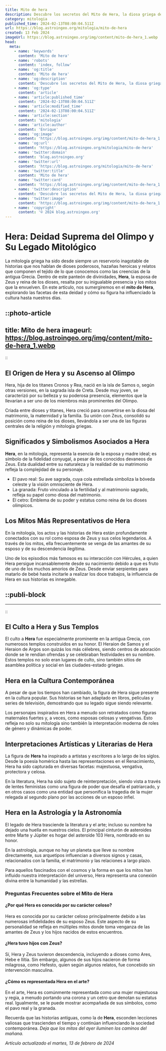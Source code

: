 ```yaml
---
title: Mito de hera
description: Descubre los secretos del Mito de Hera, la diosa griega del matrimonio. Explora sus historias y su impacto en la mitología.
category: mitologia
published_time: 2024-02-13T08:00:04.511Z
url: https://blog.astroingeo.org/mitologia/mito-de-hera
created: 13 Feb 2024
imageUrl: https://blog.astroingeo.org/img/content/mito-de-hera_1.webp
head:
  meta:
    - name: 'keywords'
      content: 'Mito de hera'
    - name: 'robots'
      content: 'index, follow'
    - name: 'og:title'
      content: 'Mito de hera'
    - name: 'og:description'
      content: 'Descubre los secretos del Mito de Hera, la diosa griega del matrimonio. Explora sus historias y su impacto en la mitología.'
    - name: 'og:type'
      content: 'article'
    - name: 'article:published_time'
      content: '2024-02-13T08:00:04.511Z'
    - name: 'article:modified_time'
      content: '2024-02-13T08:00:04.511Z'
    - name: 'article:section'
      content: 'mitologia'
    - name: 'article:author'
      content: 'Enrique'
    - name: 'og:image'
      content: 'https://blog.astroingeo.org/img/content/mito-de-hera_1.webp'
    - name: 'og:url'
      content: 'https://blog.astroingeo.org/mitologia/mito-de-hera'
    - name: 'twitter:domain'
      content: 'blog.astroingeo.org'
    - name: 'twitter:url'
      content: 'https://blog.astroingeo.org/mitologia/mito-de-hera'
    - name: 'twitter:title'
      content: 'Mito de hera'
    - name: 'twitter:card'
      content: 'https://blog.astroingeo.org/img/content/mito-de-hera_1.webp'
    - name: 'twitter:description'
      content: 'Descubre los secretos del Mito de Hera, la diosa griega del matrimonio. Explora sus historias y su impacto en la mitología.'
    - name: 'twitter:image'
      content: 'https://blog.astroingeo.org/img/content/mito-de-hera_1.webp'
    - name: 'copyright'
      content: '© 2024 blog.astroingeo.org'
---
```

# Hera: Deidad Suprema del Olimpo y Su Legado Mitológico

La mitología griega ha sido desde siempre un reservorio inagotable de historias que nos hablan de dioses poderosos, hazañas heroicas y relatos que componen el tejido de lo que conocemos como las creencias de la antigua Grecia. Dentro de este panteón de divinidades, **Hera**, la esposa de Zeus y reina de los dioses, resalta por su inigualable presencia y los mitos que la envuelven. En este artículo, nos sumergiremos en el **mito de Hera**, explorando las facetas de esta deidad y cómo su figura ha influenciado la cultura hasta nuestros días.


::photo-article
---
title: Mito de hera
imageurl: https://blog.astroingeo.org/img/content/mito-de-hera_1.webp
---
::



## El Origen de Hera y su Ascenso al Olimpo

Hera, hija de los titanes Cronos y Rea, nació en la isla de Samos o, según otras versiones, en la sagrada isla de Creta. Desde muy joven, se caracterizó por su belleza y su poderosa presencia, elementos que la llevarían a ser uno de los miembros más prominentes del Olimpo.

Criada entre dioses y titanes, Hera creció para convertirse en la diosa del matrimonio, la maternidad y la familia. Su unión con Zeus, consolidó su posición como reina de los dioses, llevándola a ser una de las figuras centrales de la religión y mitología griegas.

## Significados y Simbolismos Asociados a Hera

**Hera**, en la mitología, representa la esencia de la esposa y madre ideal; es símbolo de la fidelidad conyugal, a pesar de los conocidos devaneos de Zeus. Esta dualidad entre su naturaleza y la realidad de su matrimonio refleja la complejidad de su personaje.

- El pavo real: Su ave sagrada, cuya cola estrellada simboliza la bóveda celeste y la visión omnisciente de Hera.
- La granada: Fruto vinculado a la fertilidad y al matrimonio sagrado, refleja su papel como diosa del matrimonio.
- El cetro: Emblema de su poder y estatus como reina de los dioses olímpicos.

## Los Mitos Más Representativos de Hera

En la mitología, los actos y las historias de Hera están profundamente conectados con su rol como esposa de Zeus y sus celos legendarios. A través de los mitos, ella frecuentemente se venga de las amantes de su esposo y de su descendencia ilegítima.

Uno de los episodios más famosos es su interacción con Hércules, a quien Hera persigue incansablemente desde su nacimiento debido a que es fruto de uno de los muchos amoríos de Zeus. Desde enviar serpientes para matarlo de bebé hasta incitarle a realizar los doce trabajos, la influencia de Hera en sus historias es innegable.


  ::publi-block
  ---
  ---
  ::
  
  

## El Culto a Hera y Sus Templos

El culto a **Hera** fue especialmente prominente en la antigua Grecia, con numerosos templos construidos en su honor. El Heraion de Samos y el Heraion de Argos son quizás los más célebres, siendo centros de adoración donde se le rendían ofrendas y se celebraban festividades en su nombre. Estos templos no solo eran lugares de culto, sino también sitios de asamblea política y social en las ciudades-estado griegas.

## Hera en la Cultura Contemporánea

A pesar de que los tiempos han cambiado, la figura de Hera sigue presente en la cultura popular. Sus historias se han adaptado en libros, películas y series de televisión, demostrando que su legado sigue siendo relevante.

Los personajes inspirados en Hera a menudo son retratados como figuras maternales fuertes y, a veces, como esposas celosas y vengativas. Esto refleja no solo su mitología sino también la interpretación moderna de roles de género y dinámicas de poder.

## Interpretaciones Artísticas y Literarias de Hera

La figura de **Hera** ha inspirado a artistas y escritores a lo largo de los siglos. Desde la poesía homérica hasta las representaciones en el Renacimiento, Hera ha sido capturada en diversas facetas: majestuosa, vengativa, protectora y celosa.

En la literatura, Hera ha sido sujeto de reinterpretación, siendo vista a través de lentes feministas como una figura de poder que desafía el patriarcado, y en otros casos como una entidad que personifica la tragedia de la mujer relegada al segundo plano por las acciones de un esposo infiel.

## Hera en la Astrología y la Astronomía

El legado de Hera trasciende la literatura y el arte; incluso su nombre ha dejado una huella en nuestros cielos. El principal cinturón de asteroides entre Marte y Júpiter es hogar del asteroide 103 Hera, nombrado en su honor.

En la astrología, aunque no hay un planeta que lleve su nombre directamente, sus arquetipos influencian a diversos signos y casas, relacionados con la familia, el matrimonio y las relaciones a largo plazo.

Para aquellos fascinados con el cosmos y la forma en que los mitos han influido nuestra interpretación del universo, Hera representa una conexión divina entre la humanidad y las estrellas.

### Preguntas Frecuentes sobre el Mito de Hera

#### ¿Por qué Hera es conocida por su carácter celoso?
Hera es conocida por su carácter celoso principalmente debido a las numerosas infidelidades de su esposo Zeus. Este aspecto de su personalidad se refleja en múltiples mitos donde toma venganza de las amantes de Zeus y los hijos nacidos de estos encuentros.

#### ¿Hera tuvo hijos con Zeus?
Sí, Hera y Zeus tuvieron descendencia, incluyendo a dioses como Ares, Hebe e Ilítia. Sin embargo, algunos de sus hijos nacieron de forma milagrosa, como Hefesto, quien según algunos relatos, fue concebido sin intervención masculina.

#### ¿Cómo es representada Hera en el arte?
En el arte, Hera es comúnmente representada como una mujer majestuosa y regia, a menudo portando una corona y un cetro que denotan su estatus real. Igualmente, se le puede mostrar acompañada de sus símbolos, como el pavo real y la granada.

Recuerda que las historias antiguas, como la de **Hera**, esconden lecciones valiosas que trascienden el tiempo y continúan influenciando la sociedad contemporánea. *Deja que los mitos del ayer iluminen los caminos del mañana.*

_Artículo actualizado el martes, 13 de febrero de 2024_